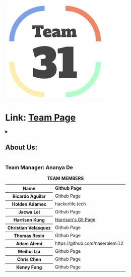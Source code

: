 <!--# This is a readme file for cse 110 fall 2022 group 31 github.  _-->
![Logo](admin/branding/logo.png) <!-- logo -->
# Link: [Team Page](https://github.com/cse110-fa22-group31/cse110-fa22-group31/blob/main/admin/team.md)
<details>   <!--drop down description  menu for info about team members -->
<summary><h2>About Us:</h2></summary>
<ul><!-- in the lines below, feel free to write about yourself. feel free to add your pictures as well if its ok -->
<li>Ananya De is the Team manager. she like to do ........ in her free time.</li>
<li>Ricardo Aguilar is the team leader. He likes to.......</li>
<li>Holden Adamec</li> 
<li>Jacwa Lei</li>  
<li>Harrison Kung</li>  
<li>Christian Velasquez</li>  
<li>Thomas Rexin</li>  
<li>Adam Alemi is one of the team members. When He gets stressed, he goes to the pool and swims all the stress out of his body. He is foody so if there is an event on campus that has food involved, then you will most likely see him there. Adam's personal page:<a href="https://chipper-kitsune-d5866b.netlify.app/"> Adam Alemi</a>. </li>

![Adam's Photo](admin/adam.jpeg)
 
<li>Meihui Liu</li>  
<li>Chris Chen</li>  
<li>Kenny Fong</li>  
</ul>
</details>
<h3>Team Manager: Ananya De</h3> 
<table> <!-- The raster table for the team members containing two columns of name and page links -->
<caption><strong>TEAM MEMBERS</strong></caption><tbody><tr><th><b>Name</b></th><td><b>Github Page</b></td></tr>
<tr><th>Ricardo Aguilar</th><td>Github Page</td></tr>
<tr><th>Holden Adamec</th><td>hackerlife.tech</td></tr>
<tr><th>Jacwa Lei</th><td>Github Page</td></tr>
<tr><th>Harrison Kung</th><td><a href="https://github.com/kungharrison">Harrison's Git Page<a></td></tr>
<tr><th>Christian Velasquez</th><td>Github Page</td></tr>
<tr><th>Thomas Rexin</th><td>Github Page</td></tr>
<tr><th>Adam Alemi</th><td>https://github.com/naseralemi12</td></tr>
<tr><th>Meihui Liu</th><td>Github Page</td></tr>
<tr><th>Chris Chen</th><td>Github Page</td></tr>
<tr><th>Kenny Fong</th><td>Github Page</td></tr>
</tbody></table>

